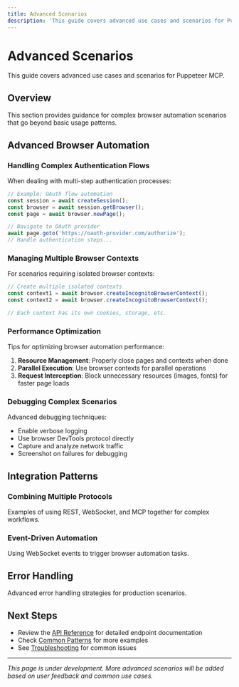 ```yaml
---
title: Advanced Scenarios
description: 'This guide covers advanced use cases and scenarios for Puppeteer MCP.'
---
```


# Advanced Scenarios

This guide covers advanced use cases and scenarios for Puppeteer MCP.

## Overview

This section provides guidance for complex browser automation scenarios that go beyond basic usage
patterns.

## Advanced Browser Automation

### Handling Complex Authentication Flows

When dealing with multi-step authentication processes:

```typescript
// Example: OAuth flow automation
const session = await createSession();
const browser = await session.getBrowser();
const page = await browser.newPage();

// Navigate to OAuth provider
await page.goto('https://oauth-provider.com/authorize');
// Handle authentication steps...
```

### Managing Multiple Browser Contexts

For scenarios requiring isolated browser contexts:

```typescript
// Create multiple isolated contexts
const context1 = await browser.createIncognitoBrowserContext();
const context2 = await browser.createIncognitoBrowserContext();

// Each context has its own cookies, storage, etc.
```

### Performance Optimization

Tips for optimizing browser automation performance:

1. **Resource Management**: Properly close pages and contexts when done
2. **Parallel Execution**: Use browser contexts for parallel operations
3. **Request Interception**: Block unnecessary resources (images, fonts) for faster page loads

### Debugging Complex Scenarios

Advanced debugging techniques:

- Enable verbose logging
- Use browser DevTools protocol directly
- Capture and analyze network traffic
- Screenshot on failures for debugging

## Integration Patterns

### Combining Multiple Protocols

Examples of using REST, WebSocket, and MCP together for complex workflows.

### Event-Driven Automation

Using WebSocket events to trigger browser automation tasks.

## Error Handling

Advanced error handling strategies for production scenarios.

## Next Steps

- Review the [API Reference](/reference/) for detailed endpoint documentation
- Check [Common Patterns](/quick-reference/common-patterns/) for more examples
- See [Troubleshooting](/troubleshooting/) for common issues

---

_This page is under development. More advanced scenarios will be added based on user feedback and
common use cases._
